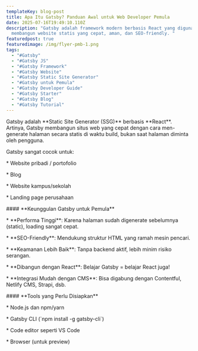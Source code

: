 ```yaml
---
templateKey: blog-post
title: Apa Itu Gatsby? Panduan Awal untuk Web Developer Pemula
date: 2025-07-16T19:49:10.110Z
description: "Gatsby adalah framework modern berbasis React yang digunakan untuk
  membangun website statis yang cepat, aman, dan SEO-friendly. "
featuredpost: true
featuredimage: /img/flyer-pmb-1.png
tags:
  - "#Gatsby"
  - "#Gatsby JS"
  - "#Gatsby Framework"
  - "#Gatsby Website"
  - "#Gatsby Static Site Generator"
  - "#Gatsby untuk Pemula"
  - "#Gatsby Developer Guide"
  - "#Gatsby Starter"
  - "#Gatsby Blog"
  - "#Gatsby Tutorial"
---
```

Gatsby adalah \*\*Static Site Generator (SSG)\*\* berbasis \*\*React\*\*. Artinya, Gatsby membangun situs web yang cepat dengan cara men-generate halaman secara statis di waktu build, bukan saat halaman diminta oleh pengguna.



Gatsby sangat cocok untuk:



\* Website pribadi / portofolio

\* Blog

\* Website kampus/sekolah

\* Landing page perusahaan



\#### \*\*Keunggulan Gatsby untuk Pemula\*\*



\* \*\*Performa Tinggi\**: Karena halaman sudah digenerate sebelumnya (static), loading sangat cepat.

\* \*\*SEO-Friendly\**: Mendukung struktur HTML yang ramah mesin pencari.

\* \*\*Keamanan Lebih Baik\**: Tanpa backend aktif, lebih minim risiko serangan.

\* \*\*Dibangun dengan React\**: Belajar Gatsby = belajar React juga!

\* \*\*Integrasi Mudah dengan CMS\**: Bisa digabung dengan Contentful, Netlify CMS, Strapi, dsb.



\#### \*\*Tools yang Perlu Disiapkan\*\*



\* Node.js dan npm/yarn

\* Gatsby CLI (\`npm install -g gatsby-cli\`)

\* Code editor seperti VS Code

\* Browser (untuk preview)